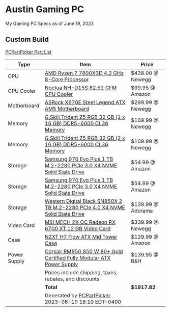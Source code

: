 # Austin Gaming PC
My Gaming PC Specs as of June 19, 2023

## Custom Build

[PCPartPicker Part List](https://pcpartpicker.com/list/WH44Rv)

| Type        | Item                                                                                                                                  | Price                     |
| ----------- | ------------------------------------------------------------------------------------------------------------------------------------- | ------------------------- |
| CPU         | [AMD Ryzen 7 7800X3D 4.2 GHz 8-Core Processor](https://pcpartpicker.com/product/3hyH99/amd-ryzen-7-7800x3d-42-ghz-8-core-processor-100-100000910wof) | $438.00 @ Newegg          |
| CPU Cooler  | [Noctua NH-D15S 82.52 CFM CPU Cooler](https://pcpartpicker.com/product/xCL7YJ/noctua-nh-d15s-8252-cfm-cpu-cooler-nh-d15s)                    | $99.95 @ Amazon           |
| Motherboard | [ASRock X670E Steel Legend ATX AM5 Motherboard](https://pcpartpicker.com/product/CtPQzy/asrock-x670e-steel-legend-atx-am5-motherboard-x670e-steel-legend)     | $299.99 @ Newegg          |
| Memory      | [G.Skill Trident Z5 RGB 32 GB (2 x 16 GB) DDR5-6000 CL36 Memory](https://pcpartpicker.com/product/mhJgXL/gskill-trident-z5-rgb-32-gb-2-x-16-gb-ddr5-6000-cl36-memory-f5-6000j3636f16gx2-tz5rk) | $109.99 @ Newegg          |
| Memory      | [G.Skill Trident Z5 RGB 32 GB (2 x 16 GB) DDR5-6000 CL36 Memory](https://pcpartpicker.com/product/mhJgXL/gskill-trident-z5-rgb-32-gb-2-x-16-gb-ddr5-6000-cl36-memory-f5-6000j3636f16gx2-tz5rk) | $109.99 @ Newegg          |
| Storage     | [Samsung 970 Evo Plus 1 TB M.2-2280 PCIe 3.0 X4 NVME Solid State Drive](https://pcpartpicker.com/product/Zxw7YJ/samsung-970-evo-plus-1-tb-m2-2280-nvme-solid-state-drive-mz-v7s1t0bam) | $54.99 @ Amazon           |
| Storage     | [Samsung 970 Evo Plus 1 TB M.2-2280 PCIe 3.0 X4 NVME Solid State Drive](https://pcpartpicker.com/product/Zxw7YJ/samsung-970-evo-plus-1-tb-m2-2280-nvme-solid-state-drive-mz-v7s1t0bam) | $54.99 @ Amazon           |
| Storage     | [Western Digital Black SN850X 2 TB M.2-2280 PCIe 4.0 X4 NVME Solid State Drive](https://pcpartpicker.com/product/crKKHx/western-digital-black-sn850x-2-tb-m2-2280-pcie-40-x4-nvme-solid-state-drive-wds200t2x0e)  | $139.99 @ Adorama         |
| Video Card  | [MSI MECH 2X OC Radeon RX 6700 XT 12 GB Video Card](https://pcpartpicker.com/product/9K4Ycf/msi-radeon-rx-6700-xt-12-gb-mech-2x-oc-video-card-radeon-rx-6700-xt-mech-2x-12g-oc)                       | $339.99 @ Newegg          |
| Case        | [NZXT H7 Flow ATX Mid Tower Case](https://pcpartpicker.com/product/Ckt9TW/nzxt-h7-flow-atx-mid-tower-case-cm-h71fw-01)                          | $129.99 @ Amazon          |
| Power Supply | [Corsair RM850 850 W 80+ Gold Certified Fully Modular ATX Power Supply](https://pcpartpicker.com/product/9KGbt6/corsair-rm850-850-w-80-gold-certified-fully-modular-atx-power-supply-cp-9020232-na)          | $139.95 @ B&H             |
|             | Prices include shipping, taxes, rebates, and discounts                                                                                  |                           |
|             | **Total**                                                                                                                             | **$1917.82**              |
|             | Generated by [PCPartPicker](https://pcpartpicker.com) 2023-06-19 18:10 EDT-0400                                                        |                           |

